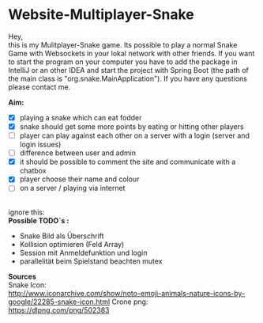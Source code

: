 # Website-Multiplayer-Snake

Hey, <br>
this is my Mulitplayer-Snake game.
Its possible to play a normal Snake Game with Websockets in your lokal network with other friends.
If you want to  start the program on your computer you have to add the package in IntelliJ or an other IDEA and start the project with Spring Boot (the path of the main class is "org.snake.MainApplication").
If you have any questions please contact me.


**Aim:**<br>
- [x] playing a snake which can eat fodder
- [x] snake should get some more points by eating or hitting other players
- [ ] player can play against each other on a server with a login (server and login issues)
- [ ] difference between user and admin
- [x] it should be possible to comment the site and communicate with a chatbox 
- [x] player choose their name and colour
- [ ] on a server / playing via internet 

<br> ignore this: <br>
**Possible TODO´s :** <br>
- Snake Bild als Überschrift
- Kollision optimieren (Feld Array)
- Session mit Anmeldefunktion und login
- parallelität beim Spielstand beachten mutex


**Sources** <br>
Snake Icon: <br>
http://www.iconarchive.com/show/noto-emoji-animals-nature-icons-by-google/22285-snake-icon.html
Crone png: <br>
https://dlpng.com/png/502383
